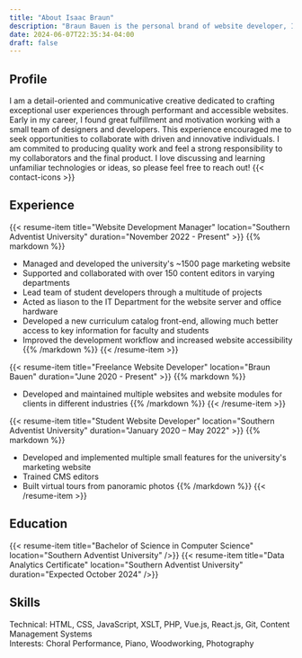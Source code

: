 ```yaml
---
title: "About Isaac Braun"
description: "Braun Bauen is the personal brand of website developer, Isaac Braun."
date: 2024-06-07T22:35:34-04:00
draft: false
---
```


## Profile
I am a detail-oriented and communicative creative dedicated to crafting exceptional user experiences through performant and accessible websites.
Early in my career, I found great fulfillment and motivation working with a small team of designers and developers.
This experience encouraged me to seek opportunities to collaborate with driven and innovative individuals.
I am commited to producing quality work and feel a strong responsibility to my collaborators and the final product.
I love discussing and learning unfamiliar technologies or ideas, so please feel free to reach out!
{{< contact-icons >}}

## Experience
{{< resume-item title="Website Development Manager" location="Southern Adventist University" duration="November 2022 - Present" >}}
{{% markdown %}}
- Managed and developed the university's ~1500 page marketing website
- Supported and collaborated with over 150 content editors in varying departments
- Lead team of student developers through a multitude of projects
- Acted as liason to the IT Department for the website server and office hardware
- Developed a new curriculum catalog front-end, allowing much better access to key information for faculty and students
- Improved the development workflow and increased website accessibility
{{% /markdown %}}
{{< /resume-item >}}

{{< resume-item title="Freelance Website Developer" location="Braun Bauen" duration="June 2020 - Present" >}}
{{% markdown %}}
- Developed and maintained multiple websites and website modules for clients in different industries
{{% /markdown %}}
{{< /resume-item >}}

{{< resume-item title="Student Website Developer" location="Southern Adventist University" duration="January 2020 – May 2022" >}}
{{% markdown %}}
- Developed and implemented multiple small features for the university's marketing website
- Trained CMS editors
- Built virtual tours from panoramic photos
{{% /markdown %}}
{{< /resume-item >}}

## Education
{{< resume-item title="Bachelor of Science in Computer Science" location="Southern Adventist University" />}}
{{< resume-item title="Data Analytics Certificate" location="Southern Adventist University" duration="Expected October 2024" />}}

## Skills
Technical: HTML, CSS, JavaScript, XSLT, PHP, Vue.js, React.js, Git, Content Management Systems\
Interests: Choral Performance, Piano, Woodworking, Photography
